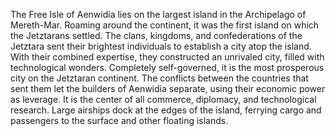 The Free Isle of Aenwidia lies on the largest island in the Archipelago of Mereth-Mar. Roaming around the continent, it was the first island on which the Jetztarans settled. The clans, kingdoms, and confederations of the Jetztara sent their brightest individuals to establish a city atop the island. With their combined expertise, they constructed an unrivaled city, filled with technological wonders. Completely self-governed, it is the most prosperous city on the Jetztaran continent. The conflicts between the countries that sent them let the builders of Aenwidia separate, using their economic power as leverage. It is the center of all commerce, diplomacy, and technological research. Large airships dock at the edges of the island, ferrying cargo and passengers to the surface and other floating islands. 